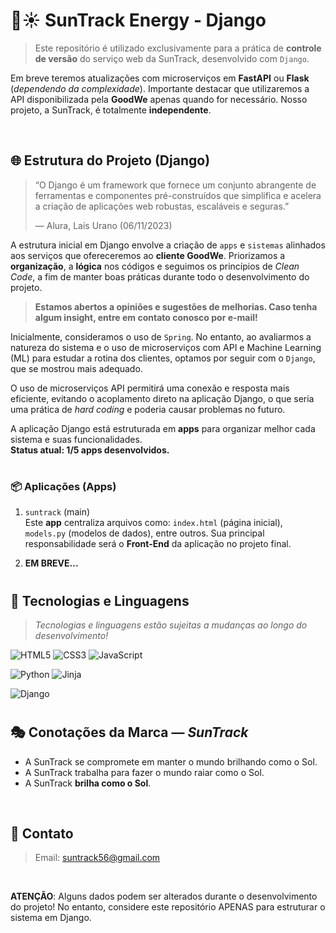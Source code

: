 # 🐍☀️ SunTrack Energy - Django

> Este repositório é utilizado exclusivamente para a prática de **controle de versão** do serviço web da SunTrack, desenvolvido com `Django`.

Em breve teremos atualizações com microserviços em **FastAPI** ou **Flask** (*dependendo da complexidade*). Importante destacar que utilizaremos a API disponibilizada pela **GoodWe** apenas quando for necessário. Nosso projeto, a SunTrack, é totalmente **independente**.

<br>

## 🌐 Estrutura do Projeto (Django)

> “O Django é um framework que fornece um conjunto abrangente de ferramentas e componentes pré-construídos que simplifica e acelera a criação de aplicações web robustas, escaláveis e seguras.”
> 
> — Alura, Laís Urano (06/11/2023)

A estrutura inicial em Django envolve a criação de `apps` e `sistemas` alinhados aos serviços que ofereceremos ao **cliente GoodWe**. Priorizamos a **organização**, a **lógica** nos códigos e seguimos os princípios de *Clean Code*, a fim de manter boas práticas durante todo o desenvolvimento do projeto.

> **Estamos abertos a opiniões e sugestões de melhorias. Caso tenha algum insight, entre em contato conosco por e-mail!**

Inicialmente, consideramos o uso de `Spring`. No entanto, ao avaliarmos a natureza do sistema e o uso de microserviços com API e Machine Learning (ML) para estudar a rotina dos clientes, optamos por seguir com o `Django`, que se mostrou mais adequado. 

O uso de microserviços API permitirá uma conexão e resposta mais eficiente, evitando o acoplamento direto na aplicação Django, o que seria uma prática de *hard coding* e poderia causar problemas no futuro.

A aplicação Django está estruturada em **apps** para organizar melhor cada sistema e suas funcionalidades.  
**Status atual: 1/5 apps desenvolvidos.**

#

### 📦 Aplicações (Apps)

1. `suntrack` (main)  
   Este **app** centraliza arquivos como: `index.html` (página inicial), `models.py` (modelos de dados), entre outros. Sua principal responsabilidade será o **Front-End** da aplicação no projeto final.

2. **EM BREVE...**

#

## 🚀 Tecnologias e Linguagens

> *Tecnologias e linguagens estão sujeitas a mudanças ao longo do desenvolvimento!*

![HTML5](https://img.shields.io/badge/html5-%23E34F26.svg?style=for-the-badge&logo=html5&logoColor=white)
![CSS3](https://img.shields.io/badge/css3-%231572B6.svg?style=for-the-badge&logo=css3&logoColor=white)
![JavaScript](https://img.shields.io/badge/javascript-%23323330.svg?style=for-the-badge&logo=javascript&logoColor=%23F7DF1E)

![Python](https://img.shields.io/badge/python-3670A0?style=for-the-badge&logo=python&logoColor=ffdd54)
![Jinja](https://img.shields.io/badge/jinja-white.svg?style=for-the-badge&logo=jinja&logoColor=black)

![Django](https://img.shields.io/badge/django-%23092E20.svg?style=for-the-badge&logo=django&logoColor=white)

#

## 🎭 Conotações da Marca — *SunTrack*

- A SunTrack se compromete em manter o mundo brilhando como o Sol.  
- A SunTrack trabalha para fazer o mundo raiar como o Sol.  
- A SunTrack **brilha como o Sol**.

<br>

## 📧 Contato

> Email: [suntrack56@gmail.com](mailto:suntrack56@gmail.com)

<br>

**ATENÇÃO**: Alguns dados podem ser alterados durante o desenvolvimento do projeto! No entanto, considere este repositório APENAS para estruturar o sistema em Django.
